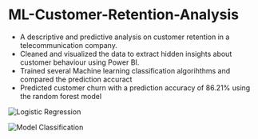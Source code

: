 # ML-Customer-Retention-Analysis
- A descriptive and predictive analysis on customer retention in a telecommunication company.
- Cleaned and visualized the data to extract hidden insights about customer behaviour using Power BI.
- Trained several Machine learning classification algorihthms and compared the prediction accuract
- Predicted customer churn with a prediction accuracy of 86.21% using the random forest model

![Logistic Regression](https://user-images.githubusercontent.com/99233674/192593220-4f36ba0a-ee8e-4aaf-a3f1-524a6de25ff7.jpg)


![Model Classification](https://user-images.githubusercontent.com/99233674/192592979-709c3200-71dc-467e-8713-02f642756570.jpg)


